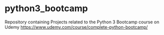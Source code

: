 # python3_bootcamp
Repository containing Projects related to the Python 3 Bootcamp course on Udemy
https://www.udemy.com/course/complete-python-bootcamp/

